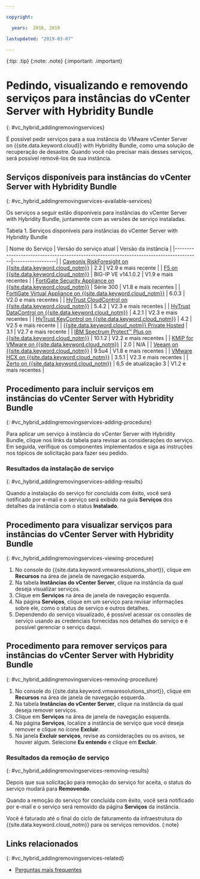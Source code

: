 ```yaml
---

copyright:

  years:  2016, 2019

lastupdated: "2019-03-07"

---
```


{:tip: .tip}
{:note: .note}
{:important: .important}

# Pedindo, visualizando e removendo serviços para instâncias do vCenter Server with Hybridity Bundle
{: #vc_hybrid_addingremovingservices}

É possível pedir serviços para a sua instância do VMware vCenter Server on {{site.data.keyword.cloud}} with Hybridity Bundle, como uma solução de recuperação de desastre. Quando você não precisar mais desses serviços, será possível removê-los de sua instância.

## Serviços disponíveis para instâncias do vCenter Server with Hybridity Bundle
{: #vc_hybrid_addingremovingservices-available-services}

Os serviços a seguir estão disponíveis para instâncias do vCenter Server with Hybridity Bundle, juntamente com as versões de serviço instaladas.

Tabela 1. Serviços disponíveis para instâncias do vCenter Server with Hybridity Bundle

| Nome do Serviço | Versão do serviço atual | Versão da instância |
|----------------------------------------------------------------------------------------|------------------|
| [Caveonix RiskForesight on {{site.data.keyword.cloud_notm}}](/docs/services/vmwaresolutions/services?topic=vmware-solutions-caveonix_considerations) | 2.2 | V2.9 e mais recente |
| [F5 on {{site.data.keyword.cloud_notm}}](/docs/services/vmwaresolutions/services?topic=vmware-solutions-f5_considerations) | BIG-IP VE v14.1.0.2 | V1.9 e mais recentes |
| [FortiGate Security Appliance on {{site.data.keyword.cloud_notm}}](/docs/services/vmwaresolutions/services?topic=vmware-solutions-fsa_considerations)       | Série 300 | V1.8 e mais recentes |
| [FortiGate Virtual Appliance on {{site.data.keyword.cloud_notm}}](/docs/services/vmwaresolutions/services?topic=vmware-solutions-fortinetvm_considerations) | 6.0.3 | V2.0 e mais recentes |
| [HyTrust CloudControl on {{site.data.keyword.cloud_notm}}](/docs/services/vmwaresolutions/services?topic=vmware-solutions-htcc_considerations)              | 5.4.2 | V2.3 e mais recentes |
| [HyTrust DataControl on {{site.data.keyword.cloud_notm}}](/docs/services/vmwaresolutions/services?topic=vmware-solutions-htdc_considerations)              | 4.2.1 | V2.3 e mais recentes |
| [HyTrust KeyControl on {{site.data.keyword.cloud_notm}}](/docs/services/vmwaresolutions/services?topic=vmware-solutions-htkc_considerations)              | 4.2 | V2.5 e mais recente |
| [{{site.data.keyword.cloud_notm}} Private Hosted](/docs/services/vmwaresolutions/services?topic=vmware-solutions-icp_overview) | 3.1 | V2.7 e mais recente |
| [IBM Spectrum Protect&trade; Plus on {{site.data.keyword.cloud_notm}}](/docs/services/vmwaresolutions/services?topic=vmware-solutions-spp_considerations)  | 10.1.2 | V2.2 e mais recentes |
| [KMIP for VMware on {{site.data.keyword.cloud_notm}}](/docs/services/vmwaresolutions/services?topic=vmware-solutions-kmip_standalone_considerations)                  | 2.0  | N/A |
| [Veeam on {{site.data.keyword.cloud_notm}}](/docs/services/vmwaresolutions/services?topic=vmware-solutions-veeam_considerations)                           | 9.5u4 | V1.8 e mais recentes |
| [VMware HCX on {{site.data.keyword.cloud_notm}}](/docs/services/vmwaresolutions/services?topic=vmware-solutions-vmware-hcx-on-ibm-cloud-overview)                        | 3.5.1 | V2.3 e mais recentes |
| [Zerto on {{site.data.keyword.cloud_notm}}](/docs/services/vmwaresolutions/services?topic=vmware-solutions-addingzertodr)                                  | 6,5 de atualização 3 | V1.2 e mais recentes |

## Procedimento para incluir serviços em instâncias do vCenter Server with Hybridity Bundle
{: #vc_hybrid_addingremovingservices-adding-procedure}

Para aplicar um serviço à instância do vCenter Server with Hybridity Bundle, clique nos links da tabela para revisar as considerações do serviço. Em seguida, verifique os componentes implementados e siga as instruções nos tópicos de solicitação para fazer seu pedido.

### Resultados da instalação de serviço
{: #vc_hybrid_addingremovingservices-adding-results}

Quando a instalação do serviço for concluída com êxito, você será notificado por e-mail e o serviço será exibido na guia **Serviços** dos detalhes da instância com o status **Instalado**.

## Procedimento para visualizar serviços para instâncias do vCenter Server with Hybridity Bundle
{: #vc_hybrid_addingremovingservices-viewing-procedure}

1. No console do {{site.data.keyword.vmwaresolutions_short}}, clique em **Recursos** na área de janela de navegação esquerda.
2. Na tabela **Instâncias do vCenter Server**, clique na instância da qual deseja visualizar serviços.
3. Clique em **Serviços** na área de janela de navegação esquerda.
4. Na página **Serviços**, clique em um serviço para revisar informações sobre ele, como o status de serviço e outros detalhes.
5. Dependendo do serviço visualizado, é possível acessar os consoles de serviço usando as credenciais fornecidas nos detalhes do serviço e é possível gerenciar o serviço daqui.

## Procedimento para remover serviços para instâncias do vCenter Server with Hybridity Bundle
{: #vc_hybrid_addingremovingservices-removing-procedure}

1. No console do {{site.data.keyword.vmwaresolutions_short}}, clique em **Recursos** na área de janela de navegação esquerda.
2. Na tabela **Instâncias do vCenter Server**, clique na instância da qual deseja remover serviços.
3. Clique em **Serviços** na área de janela de navegação esquerda.
4. Na página **Serviços**, localize a instância de serviço que você deseja remover e clique no ícone **Excluir**.
5. Na janela **Excluir serviços**, revise as considerações ou os avisos, se houver algum. Selecione **Eu entendo** e clique em **Excluir**.

### Resultados da remoção de serviço
{: #vc_hybrid_addingremovingservices-removing-results}

Depois que sua solicitação para remoção do serviço for aceita, o status do serviço mudará para **Removendo**.

Quando a remoção do serviço for concluída com êxito, você será notificado por e-mail e o serviço será removido da página **Serviços** da instância.

Você é faturado até o final do ciclo de faturamento da infraestrutura do {{site.data.keyword.cloud_notm}} para os serviços removidos.
{:note}

## Links relacionados
{: #vc_hybrid_addingremovingservices-related}

* [Perguntas mais frequentes](/docs/services/vmwaresolutions/vmonic?topic=vmware-solutions-faq)
